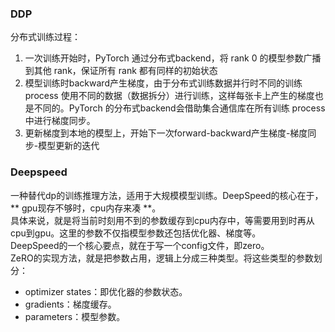 ### DDP 
分布式训练过程： 
1. 一次训练开始时，PyTorch 通过分布式backend，将 rank 0 的模型参数广播到其他 rank，保证所有 rank 都有同样的初始状态
2. 模型训练时backward产生梯度，由于分布式训练数据并行时不同的训练 process 使用不同的数据（数据拆分）进行训练，这样每张卡上产生的梯度也是不同的。PyTorch 的分布式backend会借助集合通信库在所有训练 process 中进行梯度同步。
3. 更新梯度到本地的模型上，开始下一次forward-backward产生梯度-梯度同步-模型更新的迭代

### Deepspeed 
一种替代dp的训练推理方法，适用于大规模模型训练。DeepSpeed的核心在于，** gpu现存不够时，cpu内存来凑 **。  
具体来说，就是将当前时刻用不到的参数缓存到cpu内存中，等需要用到时再从cpu到gpu。这里的参数不仅指模型参数还包括优化器、梯度等。  
DeepSpeed的一个核心要点，就在于写一个config文件，即zero。  
ZeRO的实现方法，就是把参数占用，逻辑上分成三种类型。将这些类型的参数划分：  
* optimizer states：即优化器的参数状态。
* gradients：梯度缓存。
* parameters：模型参数。
